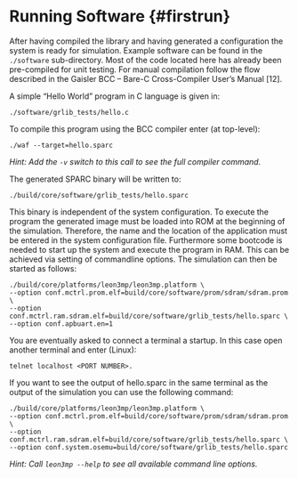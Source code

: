 Running Software {#firstrun}
============================

After having compiled the library and having generated a configuration the system is ready for simulation. 
Example software can be found in the `./software` sub-directory. 
Most of the code located here has already been pre-compiled for unit testing. 
For manual compilation follow the flow described in the Gaisler BCC – Bare-C Cross-Compiler User’s Manual [12].

A simple “Hello World” program in C language is given in:
~~~
./software/grlib_tests/hello.c
~~~

To compile this program using the BCC compiler enter (at top-level):
~~~
./waf --target=hello.sparc
~~~
*Hint: Add the `-v` switch to this call to see the full compiler command.*

The generated SPARC binary will be written to:
~~~
./build/core/software/grlib_tests/hello.sparc
~~~

This binary is independent of the system configuration. 
To execute the program the generated image must be loaded into ROM at the beginning of the simulation. 
Therefore, the name and the location of the application must be entered in the system configuration file. 
Furthermore some bootcode is needed to start up the system and execute the program in RAM.
This can be achieved via setting of commandline options.
The simulation can then be started as follows:
~~~
./build/core/platforms/leon3mp/leon3mp.platform \
--option conf.mctrl.prom.elf=build/core/software/prom/sdram/sdram.prom \
--option conf.mctrl.ram.sdram.elf=build/core/software/grlib_tests/hello.sparc \
--option conf.apbuart.en=1
~~~

You are eventually asked to connect a terminal a startup. 
In this case open another terminal and enter (Linux):
~~~
telnet localhost <PORT NUMBER>.
~~~

If you want to see the output of hello.sparc in the same terminal as the output of the simulation you can use the following command:
~~~
./build/core/platforms/leon3mp/leon3mp.platform \
--option conf.mctrl.prom.elf=build/core/software/prom/sdram/sdram.prom \
--option conf.mctrl.ram.sdram.elf=build/core/software/grlib_tests/hello.sparc \
--option conf.system.osemu=build/core/software/grlib_tests/hello.sparc
~~~

*Hint: Call `leon3mp --help` to see all available command line options.*

